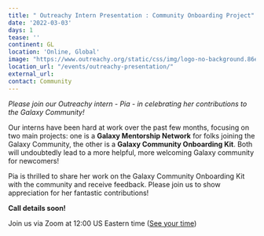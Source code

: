 ```yaml
---
title: " Outreachy Intern Presentation : Community Onboarding Project"
date: '2022-03-03'
days: 1
tease: ''
continent: GL
location: 'Online, Global'
image: "https://www.outreachy.org/static/css/img/logo-no-background.86e64a85437c.svg"
location_url: "/events/outreachy-presentation/"
external_url:
contact: Community
---
```


*Please join our Outreachy intern - Pia - in celebrating her contributions to the Galaxy Community!*

Our interns have been hard at work over the past few months, focusing on two main projects: one is a **Galaxy Mentorship Network** for folks joining the Galaxy Community, the other is a **Galaxy Community Onboarding Kit**.  Both will undoubtedly lead to a more helpful, more welcoming Galaxy community for newcomers!

Pia is thrilled to share her work on the Galaxy Community Onboarding Kit with the community and receive feedback. Please join us to show appreciation for her fantastic contributions!

**Call details soon!**

Join us via Zoom at 12:00 US Eastern time ([See your time](https://www.timeanddate.com/worldclock/fixedtime.html?msg=Americas+Galaxy+Papercuts+CoFest+Call&iso=20220217T12&p1=3705&ah=1))


